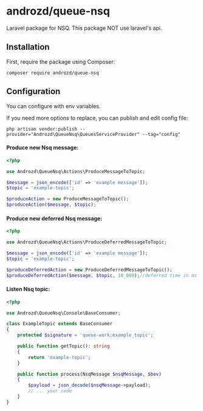 # androzd/queue-nsq
Laravel package for NSQ. This package NOT use laravel's api.

## Installation
First, require the package using Composer:

`composer require androzd/queue-nsq`

## Configuration

You can configure with env variables.

If you need more options to replace, you can publish and edit config file:
```shell script
php artisan vendor:publish --provider="Androzd\QueueNsq\QueuesServiceProvider" --tag="config"
```

#### Produce new Nsq message:

```php
<?php

use Androzd\QueueNsq\Actions\ProduceMessageToTopic;

$message = json_encode(['id' => 'example message']);
$topic = 'example-topic';

$produceAction = new ProduceMessageToTopic();
$produceAction($message, $topic);
```

#### Produce new deferred Nsq message:

```php
<?php

use Androzd\QueueNsq\Actions\ProduceDeferredMessageToTopic;

$message = json_encode(['id' => 'example message']);
$topic = 'example-topic';

$produceDeferredAction = new ProduceDeferredMessageToTopic();
$produceDeferredAction($message, $topic, 10_000);//deferred time in ms
```

#### Listen Nsq topic:

```php
<?php

use Androzd\QueueNsq\Console\BaseConsumer;

class ExampleTopic extends BaseConsumer
{
    protected $signature = 'queue-work:example_topic';

    public function getTopic(): string
    {
        return 'example-topic';
    }

    public function process(NsqMessage $nsqMessage, $bev)
    {
        $payload = json_decode($nsqMessage->payload);
        // ... your code
    }
}
```

